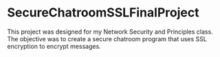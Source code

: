 # SecureChatroomSSLFinalProject
This project was designed for my Network Security and Principles class. The objective was to create a secure chatroom program that uses SSL encryption to encrypt messages.
